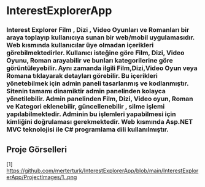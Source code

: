 # InterestExplorerApp
### Interest Explorer Film , Dizi , Video Oyunları ve Romanları bir araya toplayıp kullanıcıya sunan bir web/mobil uygulamasıdır. Web kısmında kullanıcılar üye olmadan içerikleri görebilmektedirler. Kullanıcı isteğine göre Film, Dizi, Video Oyunu, Roman arayabilir ve bunları kategorilerine göre görüntüleyebilir. Aynı zamanda ilgili Film,Dizi,Video Oyun veya Romana tıklayarak detayları görebilir. Bu içerikleri yönetebilmek için admin paneli tasarlanmış ve kodlanmıştır. Sitenin tamamı dinamiktir admin panelinden kolayca yönetilebilir. Admin panelinden Film, Dizi, Video oyun, Roman ve Kategori eklenebilir, güncellenebilir , silme işlemi yapılabilmektedir. Adminin bu işlemleri yapabilmesi için kimliğini doğrulaması gerekmektedir. Web kısmında Asp.NET MVC teknolojisi ile C# programlama dili kullanılmıştır.

## Proje Görselleri
[1] https://github.com/merterturk/InterestExplorerApp/blob/main/InterestExplorerApp/ProjectImages/1..png
